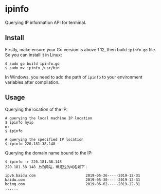 # ipinfo
Querying IP information API for terminal.

## Install

Firstly,  make ensure your Go version is above 1.12, then build `ipinfo.go` file. So you can install it in Linux:

```shell
$ sudo go build ipinfo.go
$ sudo mv ipinfo /usr/bin
```

In Windows, you need to add the path of `ipinfo` to your environment variables after compilation.

## Usage

Querying the location of the IP:

```shell
# querying the local machine IP location
$ ipinfo myip
or 
$ ipinfo

# querying the specified IP location
$ ipinfo 220.181.38.148
```

Querying the domain name bound to the IP:

```shell
$ ipinfo -r 220.181.38.148
220.181.38.148 上的网站，绑定过的域名如下：

ipv6.baidu.com                       2019-05-26-----2019-12-31
baidu.com                            2019-05-30-----2019-12-31
bdimg.com                            2019-06-02-----2019-12-31
......
```


